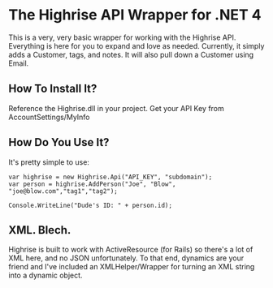 The Highrise API Wrapper for .NET 4
=====================================

This is a very, very basic wrapper for working with the Highrise API. Everything is here for you to expand and love as needed. Currently, it simply adds a Customer, tags, and notes. It will also pull down a Customer using Email.

How To Install It?
------------------
Reference the Highrise.dll in your project. Get your API Key from AccountSettings/MyInfo

How Do You Use It?
------------------
It's pretty simple to use:

    var highrise = new Highrise.Api("API_KEY", "subdomain");
    var person = highrise.AddPerson("Joe", "Blow", "joe@blow.com","tag1","tag2");

    Console.WriteLine("Dude's ID: " + person.id);


XML. Blech.
-----------
Highrise is built to work with ActiveResource (for Rails) so there's a lot of XML here, and no JSON unfortunately. To that end, dynamics are your friend and I've included an XMLHelper/Wrapper for turning an XML string into a dynamic object.
